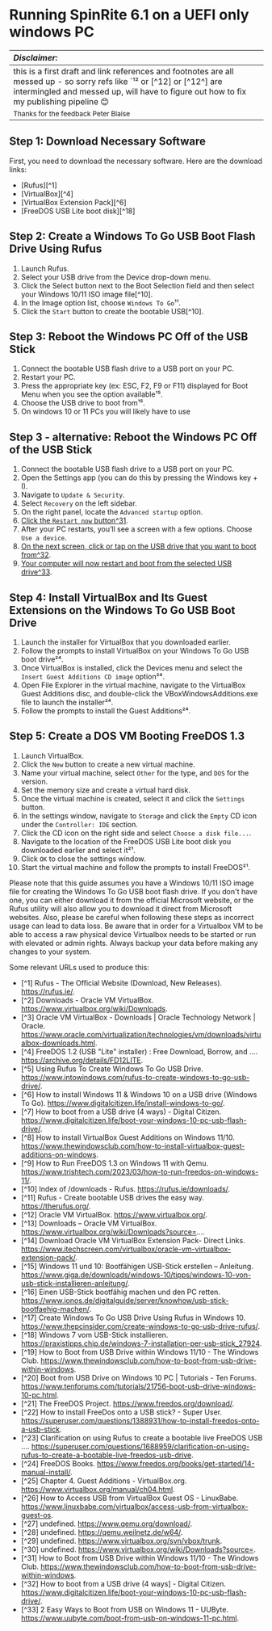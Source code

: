 # Running SpinRite 6.1 on a UEFI only windows PC

| *Disclaimer:* | 
|:----|
| this is a first draft and link references and footnotes are all messed up - so sorry refs like `¹² or [^12] or [^12^] are intermingled and messed up, will have to figure out how to fix my publishing pipeline :blush: |
| <sup>Thanks for the feedback Peter Blaise</sup> | 

## Step 1: Download Necessary Software
First, you need to download the necessary software. Here are the download links:
- [Rufus][^1]
- [VirtualBox][^4]
- [VirtualBox Extension Pack][^6]
- [FreeDOS USB Lite boot disk][^18]

## Step 2: Create a Windows To Go USB Boot Flash Drive Using Rufus
1. Launch Rufus.
2. Select your USB drive from the Device drop-down menu.
3. Click the Select button next to the Boot Selection field and then select your Windows 10/11 ISO image file[^10].
4. In the Image option list, choose `Windows To Go`¹¹.
5. Click the `Start` button to create the bootable USB[^10].

## Step 3: Reboot the Windows PC Off of the USB Stick
1. Connect the bootable USB flash drive to a USB port on your PC.
2. Restart your PC.
3. Press the appropriate key (ex: ESC, F2, F9 or F11) displayed for Boot Menu when you see the option available¹⁵.
4. Choose the USB drive to boot from¹⁵.
5. On windows 10 or 11 PCs you will likely have to use

## Step 3 - alternative: Reboot the Windows PC Off of the USB Stick
1.  Connect the bootable USB flash drive to a USB port on your PC.
2.  Open the Settings app (you can do this by pressing the Windows key + I).
3.  Navigate to  `Update & Security`.
4.  Select  `Recovery`  on the left sidebar.
5.  On the right panel, locate the  `Advanced startup`  option.
6.  [Click the  `Restart now`  button](https://www.thewindowsclub.com/how-to-boot-from-usb-drive-within-windows)[^31](https://www.thewindowsclub.com/how-to-boot-from-usb-drive-within-windows).
7.  After your PC restarts, you’ll see a screen with a few options. Choose  `Use a device`.
8.  [On the next screen, click or tap on the USB drive that you want to boot from](https://www.thewindowsclub.com/how-to-boot-from-usb-drive-within-windows)[^32](https://www.thewindowsclub.com/how-to-boot-from-usb-drive-within-windows).
9.  [Your computer will now restart and boot from the selected USB drive](https://www.thewindowsclub.com/how-to-boot-from-usb-drive-within-windows)[^33](https://www.thewindowsclub.com/how-to-boot-from-usb-drive-within-windows).

## Step 4: Install VirtualBox and Its Guest Extensions on the Windows To Go USB Boot Drive
1. Launch the installer for VirtualBox that you downloaded earlier.
2. Follow the prompts to install VirtualBox on your Windows To Go USB boot drive²⁴.
3. Once VirtualBox is installed, click the Devices menu and select the `Insert Guest Additions CD image` option²⁴.
4. Open File Explorer in the virtual machine, navigate to the VirtualBox Guest Additions disc, and double-click the VBoxWindowsAdditions.exe file to launch the installer²⁴.
5. Follow the prompts to install the Guest Additions²⁴.

## Step 5: Create a DOS VM Booting FreeDOS 1.3
1. Launch VirtualBox.
2. Click the `New` button to create a new virtual machine.
3. Name your virtual machine, select `Other` for the type, and `DOS` for the version.
4. Set the memory size and create a virtual hard disk.
5. Once the virtual machine is created, select it and click the `Settings` button.
6. In the settings window, navigate to `Storage` and click the `Empty` CD icon under the `Controller: IDE` section.
7. Click the CD icon on the right side and select `Choose a disk file...`.
8. Navigate to the location of the FreeDOS USB Lite boot disk you downloaded earlier and select it²¹.
9. Click `OK` to close the settings window.
10. Start the virtual machine and follow the prompts to install FreeDOS²¹.

Please note that this guide assumes you have a Windows 10/11 ISO image file for creating the Windows To Go USB boot flash drive. If you don't have one, you can either download it from the official Microsoft website, or the Rufus utility will also allow you to download it direct from Microsoft websites. Also, please be careful when following these steps as incorrect usage can lead to data loss. Be aware that in order for a Virtualbox VM to be able to access a raw physical device Virtualbox needs to be started or run with elevated or admin rights. Always backup your data before making any changes to your system.

Some relevant URLs used to produce this:
- [^1] Rufus - The Official Website (Download, New Releases). https://rufus.ie/.
- [^2] Downloads - Oracle VM VirtualBox. https://www.virtualbox.org/wiki/Downloads.
- [^3] Oracle VM VirtualBox - Downloads | Oracle Technology Network | Oracle. https://www.oracle.com/virtualization/technologies/vm/downloads/virtualbox-downloads.html.
- [^4] FreeDOS 1.2 (USB "Lite" installer) : Free Download, Borrow, and .... https://archive.org/details/FD12LITE.
- [^5] Using Rufus To Create Windows To Go USB Drive. https://www.intowindows.com/rufus-to-create-windows-to-go-usb-drive/.
- [^6] How to install Windows 11 & Windows 10 on a USB drive (Windows To Go). https://www.digitalcitizen.life/install-windows-to-go/.
- [^7] How to boot from a USB drive (4 ways) - Digital Citizen. https://www.digitalcitizen.life/boot-your-windows-10-pc-usb-flash-drive/.
- [^8] How to install VirtualBox Guest Additions on Windows 11/10. https://www.thewindowsclub.com/how-to-install-virtualbox-guest-additions-on-windows.
- [^9] How to Run FreeDOS 1.3 on Windows 11 with Qemu. https://www.trishtech.com/2023/03/how-to-run-freedos-on-windows-11/.
- [^10] Index of /downloads - Rufus. https://rufus.ie/downloads/.
- [^11] Rufus - Create bootable USB drives the easy way. https://therufus.org/.
- [^12] Oracle VM VirtualBox. https://www.virtualbox.org/.
- [^13] Downloads – Oracle VM VirtualBox. https://www.virtualbox.org/wiki/Downloads?source=....
- [^14] Download Oracle VM VirtualBox Extension Pack- Direct Links. https://www.itechscreen.com/virtualbox/oracle-vm-virtualbox-extension-pack/.
- [^15] Windows 11 und 10: Bootfähigen USB-Stick erstellen – Anleitung. https://www.giga.de/downloads/windows-10/tipps/windows-10-von-usb-stick-installieren-anleitung/.
- [^16] Einen USB-Stick bootfähig machen und den PC retten. https://www.ionos.de/digitalguide/server/knowhow/usb-stick-bootfaehig-machen/.
- [^17] Create Windows To Go USB Drive Using Rufus in Windows 10. https://www.thepcinsider.com/create-windows-to-go-usb-drive-rufus/.
- [^18] Windows 7 vom USB-Stick installieren. https://praxistipps.chip.de/windows-7-installation-per-usb-stick_27924.
- [^19] How to Boot from USB Drive within Windows 11/10 - The Windows Club. https://www.thewindowsclub.com/how-to-boot-from-usb-drive-within-windows.
- [^20] Boot from USB Drive on Windows 10 PC | Tutorials - Ten Forums. https://www.tenforums.com/tutorials/21756-boot-usb-drive-windows-10-pc.html.
- [^21] The FreeDOS Project. https://www.freedos.org/download/.
- [^22] How to install FreeDos onto a USB stick? - Super User. https://superuser.com/questions/1388931/how-to-install-freedos-onto-a-usb-stick.
- [^23] Clarification on using Rufus to create a bootable live FreeDOS USB .... https://superuser.com/questions/1688959/clarification-on-using-rufus-to-create-a-bootable-live-freedos-usb-drive.
- [^24] FreeDOS Books. https://www.freedos.org/books/get-started/14-manual-install/.
- [^25] Chapter 4. Guest Additions - VirtualBox.org. https://www.virtualbox.org/manual/ch04.html.
- [^26] How to Access USB from VirtualBox Guest OS - LinuxBabe. https://www.linuxbabe.com/virtualbox/access-usb-from-virtualbox-guest-os.
- [^27] undefined. https://www.qemu.org/download/.
- [^28] undefined. https://qemu.weilnetz.de/w64/.
- [^29] undefined. https://www.virtualbox.org/svn/vbox/trunk.
- [^30] undefined. https://www.virtualbox.org/wiki/Downloads?source=.
- [^31] How to Boot from USB Drive within Windows 11/10 - The Windows Club. https://www.thewindowsclub.com/how-to-boot-from-usb-drive-within-windows.
- [^32] How to boot from a USB drive (4 ways] - Digital Citizen. https://www.digitalcitizen.life/boot-your-windows-10-pc-usb-flash-drive/.
- [^33] 2 Easy Ways to Boot from USB on Windows 11 - UUByte. https://www.uubyte.com/boot-from-usb-on-windows-11-pc.html.
